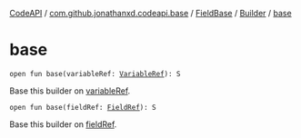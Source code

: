 [CodeAPI](../../../index.md) / [com.github.jonathanxd.codeapi.base](../../index.md) / [FieldBase](../index.md) / [Builder](index.md) / [base](.)

# base

`open fun base(variableRef: `[`VariableRef`](../../../com.github.jonathanxd.codeapi.common/-variable-ref/index.md)`): S`

Base this builder on [variableRef](base.md#com.github.jonathanxd.codeapi.base.FieldBase.Builder$base(com.github.jonathanxd.codeapi.common.VariableRef)/variableRef).

`open fun base(fieldRef: `[`FieldRef`](../../../com.github.jonathanxd.codeapi.common/-field-ref/index.md)`): S`

Base this builder on [fieldRef](base.md#com.github.jonathanxd.codeapi.base.FieldBase.Builder$base(com.github.jonathanxd.codeapi.common.FieldRef)/fieldRef).

